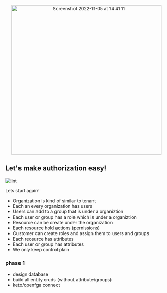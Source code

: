 <p align="center">
<img width="467" alt="Screenshot 2022-11-05 at 14 41 11" src="https://user-images.githubusercontent.com/43197743/201187748-a5af0870-8e49-4313-b01d-cc59d08f76c6.png">
</p>


## Let's make authorization easy!


![lint](https://github.com/shashimalcse/cronuseo/actions/workflows/golangci-lint.yml/badge.svg)


Lets start again!



- Organization is kind of similar to tenant
- Each an every organization has users 
- Users can add to a group that is under a organiztion
- Each user or group has a role which is under a organiztion
- Resource can be create under the organization 
- Each resource hold actions (pernissions)
- Customer can create roles and assign them to users and groups
- Each reosurce has attributes 
- Each user or group has attributes 
- We only keep control plain 

### phase 1
 - design database
 - build all entity cruds (without attribute/groups)
 - keto/openfga connect
